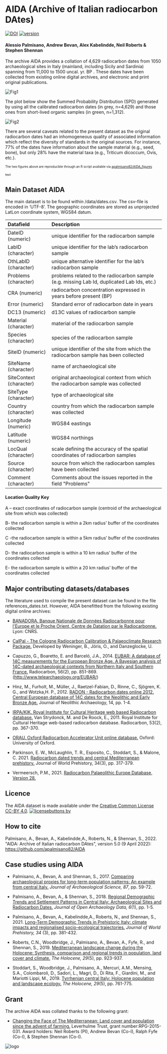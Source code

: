 # AIDA (Archive of Italian radiocarbon DAtes)

[![DOI](https://zenodo.org/badge/DOI/10.5281/zenodo.6427045.svg)](https://doi.org/10.5281/zenodo.6427045)
[![version](https://img.shields.io/badge/version-5.0-cyan.svg)](https://github.com/apalmisano82/AIDA)


#### Alessio Palmisano, Andrew Bevan, Alex Kabelindde, Neil Roberts & Stephen Shennan 

The archive AIDA provides a collation of 4,629 radiocarbon dates from 1050 archaeological sites in Italy  (mainland, including Sicily and Sardinia) spanning from 11,000 to 1500 uncal. yr. BP . These dates have been collected from existing online digital archives, and electronic and print original publications. 

![Fig1](https://user-images.githubusercontent.com/13691742/162706789-3928ce41-12b5-47f2-b2bb-8f53f4876be3.jpg) 

The plot below show the Summed Probability Distribution (SPD) generated by using all the calibrated radiocarbon dates (in grey, n=4,629) and those ones from short-lived organic samples (in green, n=1,312).

![Fig2](https://user-images.githubusercontent.com/13691742/162708262-7034c46b-a9ec-4334-a3cc-fda2c2a2a22e.jpg)

There are several caveats related to the present dataset as the original radiocarbon dates had an inhomogeneous quality of associated information which reflect the diversity of standards in the original sources. For instance, 77% of the dates have information about the sample material (e.g., seed, bone), but only 28% have the material taxa (e.g., Triticum dicoccum, Ovis, etc.).  

 <font size="1">The two figures above are reproducible through an R script available via [apalmisano82/AIDA_figures](https://github.com/apalmisano82/AIDA_figures)</font>
 
<font size="1">text</font>

## Main Dataset AIDA

The main dataset is to be found within /data/dates.csv. The csv-file is encoded in ‘UTF-8’. The geographic coordinates are stored as unprojected LatLon coordinate system, WGS84 datum. 


| Datafield | Description 
| :-----------   | :----------------------- | 
| DateID (numeric) | unique identifier for the radiocarbon sample | 
| LabID (character) | unique identifier for the lab’s radiocarbon sample |
|OthLabID (character)| unique alternative identifier for the lab’s radiocarbon sample |
|Problems (character)| problems related to the radiocarbon sample (e.g. missing Lab Id, duplicated Lab Ids, etc.)|
|CRA (numeric)| radiocarbon concentration expressed in years before present (BP)|
|Error (numeric)| Standard error of radiocarbon date in years|
|DC13 (numeric)| d13C values of radiocarbon sample|
|Material (character)| material of the radiocarbon sample|
|Species (character)| species of the radiocarbon sample|
|SiteID (numeric)| unique identifier of the site from which the radiocarbon sample has been collected|
|SiteName (character)| name of archaeological site|
|SiteContext (character)| original archaeological context from which the radiocarbon sample was collected|
|SiteType (character)| type of archaeological site|
|Country (character)| country from which the radiocarbon sample was collected|
|Longitude (numeric)| WGS84 eastings|
|Latitude (numeric)| WGS84 northings|
|LocQual (character)| scale defining the accuracy of the spatial coordinates of radiocarbon samples|
|Source (character)| source from which the radiocarbon samples have been collected|
|Comment (character)| Comments about the issues reported in the field "Problems"|

#### Location Quality Key

A – exact coordinates of radiocarbon sample (centroid of the archaeological site from which was collected)

B- the radiocarbon sample is within a 2km radius’ buffer of the coordinates collected

C -the radiocarbon sample is within a 5km radius’ buffer of the coordinates collected

D- the radiocarbon sample is within a 10 km radius’ buffer of the coordinates collected

E- the radiocarbon sample is within a 20 km radius’ buffer of the coordinates collected


## Major contributing datasets/databases

The literature used to compile the present dataset can be found in the file references_dates.txt. However, AIDA benefitted from the following existing digital online archives:

* [BANADORA. Banque Nationale de Données Radiocarbonne pour l'Europe et le Proche Orient, Centre de Datation par le Radiocarbonne.](http://www.arar.mom.fr/banadora/) Lyon: CNRS.  

* [CalPal - The Cologne Radiocarbon Calibration & Palaeoclimate Research Package.](https://uni-koeln.academia.edu/BernhardWeninger/CalPal) Developed by Weninger, B., Jöris, O., and Danzeglocke, U.

* Capuzzo, G., Boaretto, E. and Barceló, J.A., 2014. [EUBAR: A database of 14C measurements for the European Bronze Age. A Bayesian analysis of 14C-dated archaeological contexts from Northern Italy and Southern France.](https://www.cambridge.org/core/journals/radiocarbon/article/abs/eubar-a-database-of-14c-measurements-for-the-european-bronze-age-a-bayesian-analysis-of-14cdated-archaeological-contexts-from-northern-italy-and-southern-france/DF3C690F061B00012963E4ACED54BDD0) Radiocarbon, 56(2), pp. 851-869.(http://www.telearchaeology.org/EUBAR/)

* Hinz, M., Furholt, M., Müller, J., Raetzel-Fabian, D., Rinne, C.,  Sjögren, K. G., and Wotzka,H. P., 2012. [RADON - Radiocarbon dates online 2012. Central European database of 14C dates for the Neolithic and Early Bronze Age.](http://radon.ufg.uni-kiel.de/) Journal of Neolithic Archaeology, 14, pp. 1-4.

* [IRPA/KIK. Royal Institute for Cultural Heritage web based Radiocarbon database.](http://c14.kikirpa.be/) Van Strydonck, M. and De Roock, E., 2011. Royal Institute for Cultural Heritage web-based radiocarbon database. Radiocarbon, 53(2), pp. 367-370. 

* [ORAU. Oxford Radiocarbon Accelerator Unit online database.](https://c14.arch.ox.ac.uk/database/db.php) Oxford: University of Oxford.

* Parkinson, E. W., McLaughlin, T. R., Esposito, C., Stoddart, S., & Malone, C. 2021. [Radiocarbon dated trends and central Mediterranean prehistory.](https://doi.org/10.1007/s10963-021-09158-4) Journal of World Prehistory, 34(3), pp. 317-379.     

* Vermeersch, P.M., 2021. [Radiocarbon Palaeolithic Europe Database, Version 28.](https://ees.kuleuven.be/geography/projects/14c-palaeolithic/index.html)


## Licence

The AIDA dataset is made available under the [Creative Common License CC-BY 4.0](https://creativecommons.org/licenses/by/4.0/). 
[![licensebuttons by](https://licensebuttons.net/l/by/3.0/88x31.png)](https://creativecommons.org/licenses/by/4.0)

## How to cite
Palmisano, A., Bevan, A., Kabelindde,A., Roberts, N., & Shennan, S., 2022. "AIDA: Archive of Italian radiocarbon DAtes", version 5.0 (9 April 2022): https://github.com/apalmisano82/AIDA

## Case studies using AIDA

* Palmisano, A., Bevan, A. and Shennan, S., 2017. [Comparing archaeological proxies for long-term population patterns: An example from central Italy.](https://www.sciencedirect.com/science/article/pii/S0305440317301474)<em> Journal of Archaeological Science, 87</em>, pp. 59-72.

* Palmisano, A., Bevan, A., & Shennan, S., 2018. [Regional Demographic Trends and Settlement Patterns in Central Italy: Archaeological Sites and Radiocarbon Dates.](http://doi.org/10.5334/joad.43)<em> Journal of Open Archaeology Data, 6</em>(1), pp. 1-5. 

* Palmisano, A., Bevan, A., Kabelindde,A., Roberts, N., and Shennan, S., 2021. [Long-Term Demographic Trends in Prehistoric Italy: climate impacts and regionalised socio-ecological trajectories.](https://doi.org/10.1007/s10963-021-09159-3)<em> Journal of World Prehistory, 34</em> (3), pp. 381-432.  

* Roberts, C.N., Woodbridge, J., Palmisano, A., Bevan, A., Fyfe, R., and Shennan, S., 2019. [Mediterranean landscape change during the Holocene: Synthesis, comparison and regional trends in population, land cover and climate.](https://journals.sagepub.com/doi/abs/10.1177/0959683619826697)<em> The Holocene, 29</em>(5), pp. 923-937.

* Stoddart, S., Woodbridge, J., Palmisano, A., Mercuri, A.M., Mensing, S.A., Colombaroli, D., Sadori, L., Magri, D., Di Rita, F., Giardini, M., and Mariotti Lippi, M., 2019. [Tyrrhenian central Italy: Holocene population and landscape ecology.](https://journals.sagepub.com/doi/abs/10.1177/0959683619826696)<em> The Holocene, 29</em>(5), pp. 761-775.

## Grant

The archive AIDA was collated thanks to the following grant:

* [Changing the Face of The Mediterranean: Land cover and population since the advent of farming.](https://www.plymouth.ac.uk/research/centre-for-research-in-environment-and-society-ceres/changing-the-face-of-the-mediterranean-land-cover-and-population-since-the-advent-of-farming) Leverhulme Trust, grant number:RPG-2015-031. Award holders: Neil Roberts (PI), Andrew Bevan (Co-I), Ralph Fyfe (Co-I), & Stephen Shennan (Co-I). 

![logo](https://user-images.githubusercontent.com/13691742/128041312-cd2969ab-7be7-4660-87e7-0539a36c7b2a.png)

